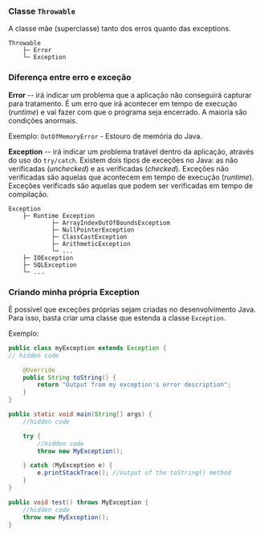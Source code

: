 ### Classe `Throwable`
A classe mãe (superclasse) tanto dos erros quanto das exceptions.
```
Throwable
    ├─ Error
    └─ Exception
```

### Diferença entre erro e exceção
**Error** -- irá indicar um problema que a aplicação não conseguirá capturar para tratamento. É um erro que irá acontecer em tempo de execução (_runtime_) e vai fazer com que o programa seja encerrado. A maioria são condições anormais.

Exemplo:
`OutOfMemoryError` - Estouro de memória do Java.

**Exception** -- irá indicar um problema tratável dentro da aplicação, através do uso do `try/catch`. Existem dois tipos de exceções no Java: as não verificadas (_unchecked_) e as verificadas (_checked_). Exceções não verificadas são aquelas que acontecem em tempo de execução (_runtime_). Exceções verificads são aquelas que podem ser verificadas em tempo de compilação.

```
Exception
    ├─ Runtime Exception 
            ├─ ArrayIndexOutOfBoundsExceptiom
            ├─ NullPointerException
            ├─ ClassCastException
            ├─ ArithmeticException
            └─ ...
    ├─ IOException
    ├─ SQLException
    └─ ...
```

### Criando minha própria Exception
É possível que exceções próprias sejam criadas no desenvolvimento Java. Para isso, basta criar uma classe que estenda a classe `Exception`.

Exemplo:
```java
public class myException extends Exception {
// hidden code

    @Override
    public String toString() {
        return "Output from my exception's error description";
    }
}

public static void main(String[] args) {
    //hidden code

    try {
        //hidden code
        throw new MyException();

    } catch (MyException e) {
        e.printStackTrace(); //output of the toString() method
    }
}

public void test() throws MyException {
    //hidden code
    throw new MyException();
}
```

